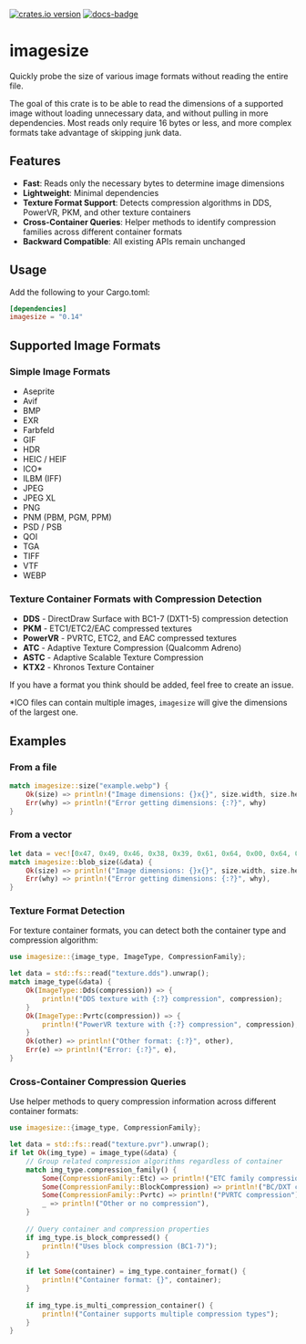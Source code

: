 [![crates.io version]][crates.io link] [![docs-badge][]][docs]

# imagesize
Quickly probe the size of various image formats without reading the entire file.

The goal of this crate is to be able to read the dimensions of a supported image without loading unnecessary data, and without pulling in more dependencies. Most reads only require 16 bytes or less, and more complex formats take advantage of skipping junk data.

## Features
- **Fast**: Reads only the necessary bytes to determine image dimensions
- **Lightweight**: Minimal dependencies
- **Texture Format Support**: Detects compression algorithms in DDS, PowerVR, PKM, and other texture containers  
- **Cross-Container Queries**: Helper methods to identify compression families across different container formats
- **Backward Compatible**: All existing APIs remain unchanged

## Usage
Add the following to your Cargo.toml:
```toml
[dependencies]
imagesize = "0.14"
```

## Supported Image Formats

### Simple Image Formats
* Aseprite
* Avif
* BMP
* EXR
* Farbfeld
* GIF
* HDR
* HEIC / HEIF
* ICO*
* ILBM (IFF)
* JPEG
* JPEG XL
* PNG
* PNM (PBM, PGM, PPM)
* PSD / PSB
* QOI
* TGA
* TIFF
* VTF
* WEBP

### Texture Container Formats with Compression Detection
* **DDS** - DirectDraw Surface with BC1-7 (DXT1-5) compression detection
* **PKM** - ETC1/ETC2/EAC compressed textures  
* **PowerVR** - PVRTC, ETC2, and EAC compressed textures
* **ATC** - Adaptive Texture Compression (Qualcomm Adreno)
* **ASTC** - Adaptive Scalable Texture Compression
* **KTX2** - Khronos Texture Container

If you have a format you think should be added, feel free to create an issue.

*ICO files can contain multiple images, `imagesize` will give the dimensions of the largest one.

## Examples

### From a file
```rust
match imagesize::size("example.webp") {
    Ok(size) => println!("Image dimensions: {}x{}", size.width, size.height),
    Err(why) => println!("Error getting dimensions: {:?}", why)
}
```

### From a vector
```rust
let data = vec![0x47, 0x49, 0x46, 0x38, 0x39, 0x61, 0x64, 0x00, 0x64, 0x00];
match imagesize::blob_size(&data) {
    Ok(size) => println!("Image dimensions: {}x{}", size.width, size.height),
    Err(why) => println!("Error getting dimensions: {:?}", why),
}
```

### Texture Format Detection
For texture container formats, you can detect both the container type and compression algorithm:

```rust
use imagesize::{image_type, ImageType, CompressionFamily};

let data = std::fs::read("texture.dds").unwrap();
match image_type(&data) {
    Ok(ImageType::Dds(compression)) => {
        println!("DDS texture with {:?} compression", compression);
    }
    Ok(ImageType::Pvrtc(compression)) => {
        println!("PowerVR texture with {:?} compression", compression);
    }
    Ok(other) => println!("Other format: {:?}", other),
    Err(e) => println!("Error: {:?}", e),
}
```

### Cross-Container Compression Queries
Use helper methods to query compression information across different container formats:

```rust
use imagesize::{image_type, CompressionFamily};

let data = std::fs::read("texture.pvr").unwrap();
if let Ok(img_type) = image_type(&data) {
    // Group related compression algorithms regardless of container
    match img_type.compression_family() {
        Some(CompressionFamily::Etc) => println!("ETC family compression"),
        Some(CompressionFamily::BlockCompression) => println!("BC/DXT compression"),
        Some(CompressionFamily::Pvrtc) => println!("PVRTC compression"),
        _ => println!("Other or no compression"),
    }
    
    // Query container and compression properties
    if img_type.is_block_compressed() {
        println!("Uses block compression (BC1-7)");
    }
    
    if let Some(container) = img_type.container_format() {
        println!("Container format: {}", container);
    }
    
    if img_type.is_multi_compression_container() {
        println!("Container supports multiple compression types");
    }
}
```

[crates.io link]: https://crates.io/crates/imagesize
[crates.io version]: https://img.shields.io/crates/v/imagesize.svg?style=flat-square
[docs]: https://docs.rs/imagesize
[docs-badge]: https://img.shields.io/badge/docs-online-5023dd.svg?style=flat-square
